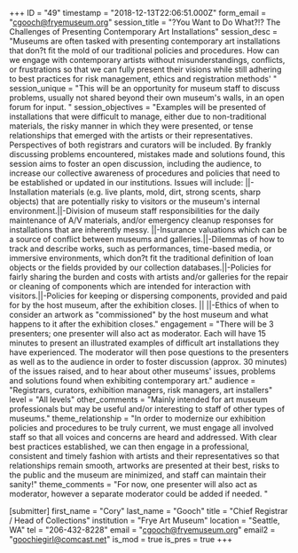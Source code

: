+++
ID = "49"
timestamp = "2018-12-13T22:06:51.000Z"
form_email = "cgooch@fryemuseum.org"
session_title = "?You Want to Do What?!?  The Challenges of Presenting Contemporary Art Installations"
session_desc = "Museums are often tasked with presenting contemporary art installations that don?t fit the mold of our traditional policies and procedures. How can we engage with contemporary artists without misunderstandings, conflicts, or frustrations so that we can fully present their visions while still adhering to best practices for risk management, ethics and registration methods'  "
session_unique = "This will be an opportunity for museum staff to discuss problems, usually not shared beyond their own museum's walls, in an open forum for input.    "
session_objectives = "Examples will be presented of installations that were difficult to manage, either due to non-traditional materials, the risky manner in which they were presented, or tense relationships that emerged with the artists or their representatives. Perspectives of both registrars and curators will be included.  By frankly discussing problems encountered, mistakes made and solutions found, this session aims to foster an open discussion, including the audience, to increase our collective awareness of procedures and policies that need to be established or updated in our institutions.  Issues will include:  ||-Installation materials (e.g. live plants, mold, dirt, strong scents, sharp objects) that are potentially risky to visitors or the museum's internal environment.||-Division of museum staff responsibilities for the daily maintenance of A/V materials, and/or emergency cleanup responses for installations that are inherently messy.  ||-Insurance valuations which can be a source of conflict between museums and galleries.||-Dilemmas of how to track and describe works, such as performances, time-based media, or immersive environments, which don?t fit the traditional definition of loan objects or the fields provided by our collection databases.||-Policies for fairly sharing the burden and costs with artists and/or galleries for the repair or cleaning of components which are intended for interaction with visitors.||-Policies for keeping or dispersing components, provided and paid for by the host museum, after the exhibition closes. ||   ||-Ethics of when to consider an artwork as \"commissioned\" by the host museum and what happens to it after the exhibition closes."
engagement = "There will be 3 presenters; one presenter will also act as moderator.  Each will have 15 minutes to present an illustrated examples of difficult art installations they have experienced.  The moderator will then pose questions to the presenters as well as to the audience in order to foster discussion (approx. 30 minutes) of the issues raised, and to hear about other museums' issues, problems and solutions found when exhibiting contemporary art."
audience = "Registrars, curators, exhibition managers, risk managers, art installers"
level = "All levels"
other_comments = "Mainly intended for art museum professionals but may be useful and/or interesting to staff of other types of museums."
theme_relationship = "In order to modernize our exhibition policies and procedures to be truly current, we must engage all involved staff so that all voices and concerns are heard and addressed.  With clear best practices established, we can then engage in a professional, consistent and timely fashion with artists and their representatives so that relationships remain smooth, artworks are presented at their best, risks to the public and the museum are minimized, and staff can maintain their sanity!"
theme_comments = "For now, one presenter will also act as moderator, however a separate moderator could be added if needed. "

[submitter]
first_name = "Cory"
last_name = "Gooch"
title = "Chief Registrar / Head of Collections"
institution = "Frye Art Museum"
location = "Seattle, WA"
tel = "206-432-8228"
email = "cgooch@fryemuseum.org"
email2 = "goochiegirl@comcast.net"
is_mod = true
is_pres = true
+++
